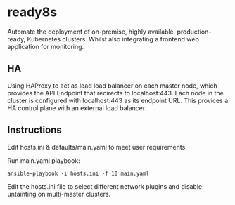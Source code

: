 # ready8s
Automate the deployment of on-premise, highly available, production-ready, Kubernetes clusters. Whilst also integrating a frontend web application for monitoring.

## HA

Using HAProxy to act as load load balancer on each master node, which provides the API Endpoint that redirects to localhost:443. Each node in the cluster is configured with localhost:443 as its endpoint URL. This provices a HA control plane with an external load balancer.

## Instructions

Edit hosts.ini & defaults/main.yaml to meet user requirements.

Run main.yaml playbook:

```
ansible-playbook -i hosts.ini -f 10 main.yaml
```

Edit the hosts.ini file to select different network plugins and disable untainting on multi-master clusters.
